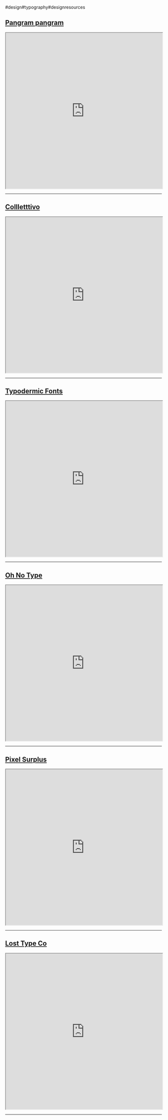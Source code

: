 #design#typography#designresources 

## [Pangram pangram](https://pangrampangram.com/)
<iframe src="https://pangrampangram.com/" height="500" style="width: 100%"></iframe>

---

## [Collletttivo](http://collletttivo.it/)
<iframe src="http://collletttivo.it/" height="500" style="width: 100%"></iframe>

---

## [Typodermic Fonts](https://typodermicfonts.com/)
<iframe src="https://typodermicfonts.com/" height="500" style="width: 100%"></iframe>

---

## [Oh No Type](https://ohnotype.co/)
<iframe src="https://ohnotype.co/" height="500" style="width: 100%"></iframe>

---

## [Pixel Surplus](https://pixelsurplus.com/)
<iframe src="https://pixelsurplus.com/" height="500" style="width: 100%"></iframe>

---

## [Lost Type Co](https://www.losttype.com/)
<iframe src="https://www.losttype.com/" height="500" style="width: 100%"></iframe>

---


